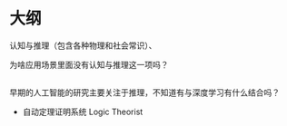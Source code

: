 
# 大纲

认知与推理（包含各种物理和社会常识）、

为啥应用场景里面没有认知与推理这一项吗？


##

早期的人工智能的研究主要关注于推理，不知道有与深度学习有什么结合吗？

- 自动定理证明系统 Logic Theorist
